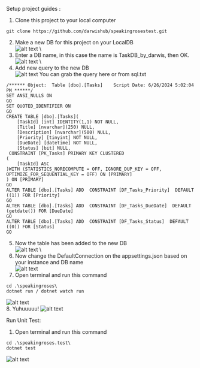 Setup project guides :
1. Clone this project to your local computer
```
git clone https://github.com/darwishub/speakingrosestest.git
```
2. Make a new DB for this project on your LocalDB
\
![alt text](https://i.imgur.com/gjZug9U.png)
\
3. Enter a DB name, in this case the name is TaskDB_by_darwis, then OK.
\
![alt text](https://i.imgur.com/lNz8Dz7.png)
\
4. Add new query to the new DB
\
![alt text](https://i.imgur.com/Qb3DPFK.png)
You can grab the query here or from sql.txt
```
/****** Object:  Table [dbo].[Tasks]    Script Date: 6/26/2024 5:02:04 PM ******/
SET ANSI_NULLS ON
GO
SET QUOTED_IDENTIFIER ON
GO
CREATE TABLE [dbo].[Tasks](
	[TaskId] [int] IDENTITY(1,1) NOT NULL,
	[Title] [nvarchar](250) NULL,
	[Description] [nvarchar](500) NULL,
	[Priority] [tinyint] NOT NULL,
	[DueDate] [datetime] NOT NULL,
	[Status] [bit] NULL,
 CONSTRAINT [PK_Tasks] PRIMARY KEY CLUSTERED 
(
	[TaskId] ASC
)WITH (STATISTICS_NORECOMPUTE = OFF, IGNORE_DUP_KEY = OFF, OPTIMIZE_FOR_SEQUENTIAL_KEY = OFF) ON [PRIMARY]
) ON [PRIMARY]
GO
ALTER TABLE [dbo].[Tasks] ADD  CONSTRAINT [DF_Tasks_Priority]  DEFAULT ((1)) FOR [Priority]
GO
ALTER TABLE [dbo].[Tasks] ADD  CONSTRAINT [DF_Tasks_DueDate]  DEFAULT (getdate()) FOR [DueDate]
GO
ALTER TABLE [dbo].[Tasks] ADD  CONSTRAINT [DF_Tasks_Status]  DEFAULT ((0)) FOR [Status]
GO

```
5. Now the table has been added to the new DB
\
![alt text](https://i.imgur.com/8jmZhHn.png)
\
6. Now change the DefaultConnection on the appsettings.json based on your instance and DB name
\
![alt text](https://i.imgur.com/3fYs4r0.png)
7. Open terminal and run this command
```
cd .\speakingroses\
dotnet run / dotnet watch run
```
![alt text](https://i.imgur.com/A4mr2SI.png)
\
8. Yuhuuuuu!
![alt text](https://i.imgur.com/LdI1VwU.png)

Run Unit Test:
1. Open terminal and run this command
```
cd .\speakingroses.test\
dotnet test
```
![alt text](https://i.imgur.com/LO4fEcw.png)

